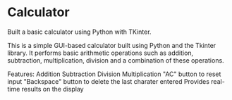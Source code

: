 # Calculator
Built a basic calculator using Python with TKinter.

This is a simple GUI-based calculator built using Python and the Tkinter library. It performs basic arithmetic operations such as addition, subtraction, multiplication, division and a combination of these operations. 

Features:
Addition 
Subtraction
Division 
Multiplication 
"AC" button to reset input
"Backspace" button to delete the last charater entered 
Provides real-time results on the display 
